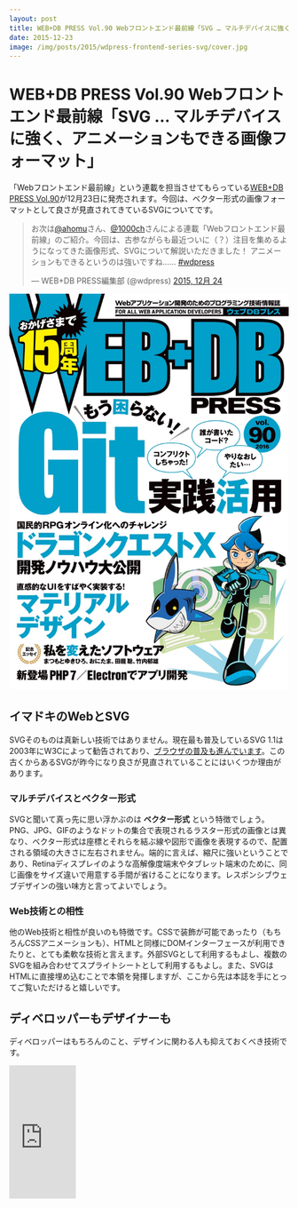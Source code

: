 ```yaml
---
layout: post
title: WEB+DB PRESS Vol.90 Webフロントエンド最前線「SVG … マルチデバイスに強く、アニメーションもできる画像フォーマット」
date: 2015-12-23
image: /img/posts/2015/wdpress-frontend-series-svg/cover.jpg
---
```


# WEB+DB PRESS Vol.90 Webフロントエンド最前線「SVG … マルチデバイスに強く、アニメーションもできる画像フォーマット」

「Webフロントエンド最前線」という連載を担当させてもらっている[WEB+DB PRESS Vol.90](http://gihyo.jp/magazine/wdpress/archive/2015/vol90)が12月23日に発売されます。今回は、ベクター形式の画像フォーマットとして良さが見直されてきているSVGについてです。

<blockquote class="twitter-tweet" lang="ja"><p lang="ja" dir="ltr">お次は<a href="https://twitter.com/ahomu">@ahomu</a>さん、<a href="https://twitter.com/1000ch">@1000ch</a>さんによる連載「Webフロントエンド最前線」のご紹介。今回は、古参ながらも最近ついに（？）注目を集めるようになってきた画像形式、SVGについて解説いただきました！ アニメーションもできるというのは強いですね…… <a href="https://twitter.com/hashtag/wdpress?src=hash">#wdpress</a></p>&mdash; WEB+DB PRESS編集部 (@wdpress) <a href="https://twitter.com/wdpress/status/679862792954851329">2015, 12月 24</a></blockquote>

![](/img/posts/2015/wdpress-frontend-series-svg/cover.jpg)

## イマドキのWebとSVG

SVGそのものは真新しい技術ではありません。現在最も普及しているSVG 1.1は2003年にW3Cによって勧告されており、[ブラウザの普及も進んでいます](http://caniuse.com/#search=SVG)。この古くからあるSVGが昨今になり良さが見直されていることにはいくつか理由があります。

### マルチデバイスとベクター形式

SVGと聞いて真っ先に思い浮かぶのは **ベクター形式** という特徴でしょう。PNG、JPG、GIFのようなドットの集合で表現されるラスター形式の画像とは異なり、ベクター形式は座標とそれらを結ぶ線や図形で画像を表現するので、配置される領域の大きさに左右されません。端的に言えば、縮尺に強いということであり、Retinaディスプレイのような高解像度端末やタブレット端末のために、同じ画像をサイズ違いで用意する手間が省けることになります。レスポンシブウェブデザインの強い味方と言ってよいでしょう。

### Web技術との相性

他のWeb技術と相性が良いのも特徴です。CSSで装飾が可能であったり（もちろんCSSアニメーションも）、HTMLと同様にDOMインターフェースが利用できたりと、とても柔軟な技術と言えます。外部SVGとして利用するもよし、複数のSVGを組み合わせてスプライトシートとして利用するもよし。また、SVGはHTMLに直接埋め込むことで本領を発揮しますが、ここから先は本誌を手にとってご覧いただけると嬉しいです。

## ディベロッパーもデザイナーも

ディベロッパーはもちろんのこと、デザインに関わる人も抑えておくべき技術です。

<iframe src="https://rcm-fe.amazon-adsystem.com/e/cm?t=1000ch-22&o=9&p=8&l=as1&asins=4774177873&ref=qf_sp_asin_til&fc1=000000&IS2=1&lt1=_blank&m=amazon&lc1=0000FF&bc1=000000&bg1=FFFFFF&f=ifr" style="width:120px;height:240px;" scrolling="no" marginwidth="0" marginheight="0" frameborder="0"></iframe>
